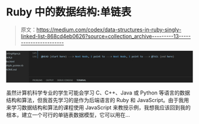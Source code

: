 # Ruby 中的数据结构:单链表

> 原文：<https://medium.com/codex/data-structures-in-ruby-singly-linked-list-868cd4eb0626?source=collection_archive---------13----------------------->

![](img/276147c5bb1789da7b9f630917070189.png)

虽然计算机科学专业的学生可能会学习 C、C++、Java 或 Python 等语言的数据结构和算法，但我首先学习的是作为后端语言的 Ruby 和 JavaScript。由于我用来学习数据结构和算法的课程使用 JavaScript 来教授示例，我想我应该回到我的根本，建立一个可行的单链表数据模型，它可以用在…